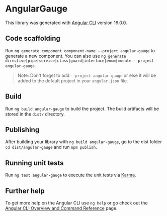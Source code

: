 # AngularGauge

This library was generated with [Angular CLI](https://github.com/angular/angular-cli) version 16.0.0.

## Code scaffolding

Run `ng generate component component-name --project angular-gauge` to generate a new component. You can also use `ng generate directive|pipe|service|class|guard|interface|enum|module --project angular-gauge`.
> Note: Don't forget to add `--project angular-gauge` or else it will be added to the default project in your `angular.json` file. 

## Build

Run `ng build angular-gauge` to build the project. The build artifacts will be stored in the `dist/` directory.

## Publishing

After building your library with `ng build angular-gauge`, go to the dist folder `cd dist/angular-gauge` and run `npm publish`.

## Running unit tests

Run `ng test angular-gauge` to execute the unit tests via [Karma](https://karma-runner.github.io).

## Further help

To get more help on the Angular CLI use `ng help` or go check out the [Angular CLI Overview and Command Reference](https://angular.io/cli) page.
